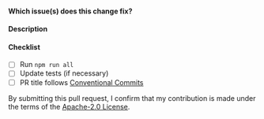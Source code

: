 #### Which issue(s) does this change fix?

#### Description

#### Checklist

- [ ] Run `npm run all`
- [ ] Update tests (if necessary)
- [ ] PR title follows [Conventional Commits](https://www.conventionalcommits.org/en/v1.0.0/)

By submitting this pull request, I confirm that my contribution is made under the terms of the [Apache-2.0 License](https://www.apache.org/licenses/LICENSE-2.0).
